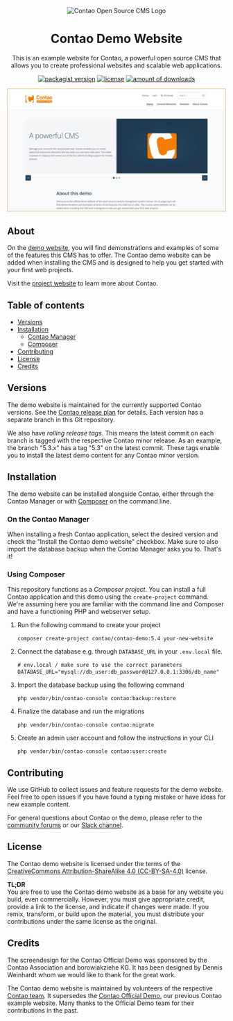 <p align="center"><img src="https://contao.org/files/contao/logo/contao-logo-corporate.svg" alt="Contao Open Source CMS Logo"></p>
<h1 align="center">Contao Demo Website</h1>
<p align="center">This is an example website for Contao, a powerful open source CMS that allows you to create professional websites and scalable web applications.</p>
<p align="center">
    <a href="https://packagist.org/packages/contao/contao-demo"><img src="https://img.shields.io/packagist/v/contao/contao-demo.svg" alt="packagist version"></a>
    <a href="https://github.com/contao/contao-demo"><img src="https://img.shields.io/github/license/contao/contao-demo?color=2f7d32" alt="license"></a>
    <a href="https://packagist.org/packages/contao/contao-demo"><img src="https://img.shields.io/packagist/dt/contao/contao-demo?color=f47c00" alt="amount of downloads"></a>
</p>

![demo-preview.jpg](docs/assets/demo-preview.jpg "Preview image of the contao demo website")

## About

On the [demo website][demo], you will find demonstrations and examples of some of the features this CMS has to offer.
The Contao demo website can be added when installing the CMS and is designed to help you get started with your first web
projects.

Visit the [project website][contao] to learn more about Contao.


## Table of contents

- [Versions](#versions)
- [Installation](#installation)
    - [Contao Manager](#on-the-contao-manager)
    - [Composer](#using-composer)
- [Contributing](#contributing)
- [License](#license)
- [Credits](#credits)

## Versions

The demo website is maintained for the currently supported Contao versions.
See the [Contao release plan][releaseplan] for details. Each version has a separate branch in this
Git repository.

We also have _rolling release tags_. This means the latest commit on each branch is tagged
with the respective Contao minor release. As an example, the branch "5.3.x" has a tag "5.3" on the latest commit.
These tags enable you to install the latest demo content for any Contao minor version.

## Installation

The demo website can be installed alongside Contao, either through the Contao
Manager or with [Composer][composer] on the command line.

### On the Contao Manager

When installing a fresh Contao application, select the desired version and check the
"Install the Contao demo website" checkbox. Make sure to also import the database backup when the
Contao Manager asks you to. That's it!

### Using Composer

This repository functions as a _Composer project_. You can install a full Contao application and
this demo using the `create-project` command. We're assuming here you are familiar with the
command line and Composer and have a functioning PHP and webserver setup.

1. Run the following command to create your project
   ```
   composer create-project contao/contao-demo:5.4 your-new-website
   ```
2. Connect the database e.g. through `DATABASE_URL` in your `.env.local` file.
   ```env
   # env.local / make sure to use the correct parameters
   DATABASE_URL="mysql://db_user:db_password@127.0.0.1:3306/db_name"
   ```
3. Import the database backup using the following command
   ```
   php vendor/bin/contao-console contao:backup:restore
   ```
4. Finalize the database and run the migrations
   ```
   php vendor/bin/contao-console contao:migrate
   ```
5. Create an admin user account and follow the instructions in your CLI
   ```
   php vendor/bin/contao-console contao:user:create
   ```

## Contributing

We use GitHub to collect issues and feature requests for the demo website. Feel free to open issues if
you have found a typing mistake or have ideas for new example content.

For general questions about Contao or the demo, please refer to the [community forums][forums] or
our [Slack channel][support].

## License

The Contao demo website is licensed under the terms of
the [CreativeCommons Attribution-ShareAlike 4.0 (CC-BY-SA-4.0)][license] license.

**TL;DR**  
You are free to use the Contao demo website as a base for any website you build, even commercially.
However, you must give appropriate credit, provide a link to the license, and indicate if changes were made.
If you remix, transform, or build upon the material, you must distribute your contributions under the same license as
the original.

## Credits

The screendesign for the Contao Official Demo was sponsored by the Contao Association and borowiakziehe KG.
It has been designed by Dennis Weinhardt whom we would like to thank for the great work.

The Contao demo website is maintained by volunteers of the respective [Contao team][team]. It supersedes the
[Contao Official Demo][old], our previous Contao example website. Many thanks to the Official Demo team for
their contributions in the past.



[contao]: https://contao.org
[team]: https://to.contao.org/team
[old]: https://github.com/contao/official-demo
[license]: https://creativecommons.org/licenses/by-sa/4.0/
[releaseplan]: https://to.contao.org/release-plan
[composer]: https://getcomposer.org
[forums]: https://community.contao.org
[support]: https://to.contao.org/support
[demo]: https://demo.contao.org
